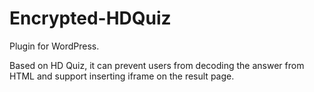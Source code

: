 # Encrypted-HDQuiz
Plugin for WordPress. 

Based on HD Quiz, it can prevent users from decoding the answer from HTML and support inserting iframe on the result page.

